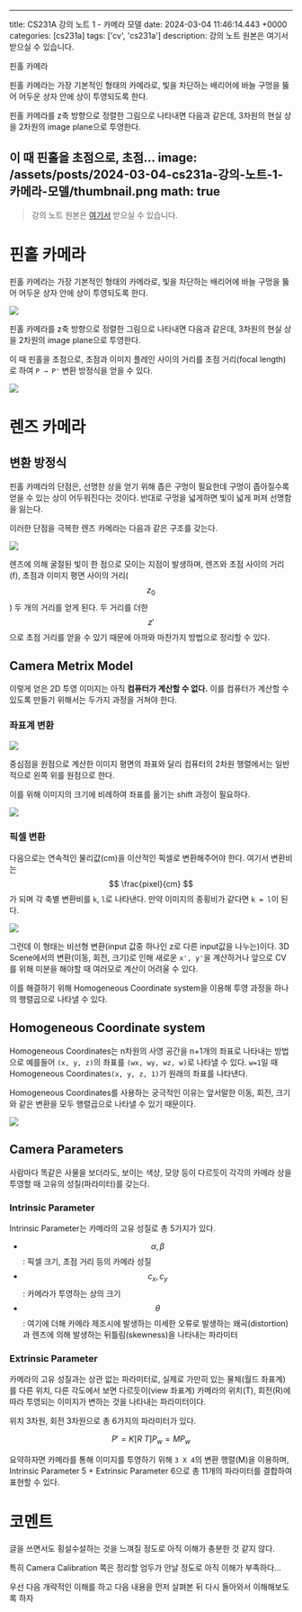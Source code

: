 

---
title: CS231A 강의 노트 1 - 카메라 모델
date: 2024-03-04 11:46:14.443 +0000
categories: [cs231a]
tags: ['cv', 'cs231a']
description: 강의 노트 원본은 여기서 받으실 수 있습니다.

핀홀 카메라

핀홀 카메라는 가장 기본적인 형태의 카메라로, 빛을 차단하는 배리어에 바늘 구멍을 뚫어 어두운 상자 안에 상이 투영되도록 한다.

핀홀 카메라를 z축 방향으로 정렬한 그림으로 나타내면 다음과 같은데, 3차원의 현실 상을 2차원의 image plane으로 투영한다.

이 때 핀홀을 초점으로, 초점...
image: /assets/posts/2024-03-04-cs231a-강의-노트-1-카메라-모델/thumbnail.png
math: true
---

> 강의 노트 원본은 [여기서](https://web.stanford.edu/class/cs231a/course_notes.html) 받으실 수 있습니다.

# 핀홀 카메라

핀홀 카메라는 가장 기본적인 형태의 카메라로, 빛을 차단하는 배리어에 바늘 구멍을 뚫어 어두운 상자 안에 상이 투영되도록 한다.

![](/assets/posts/2024-03-04-cs231a-강의-노트-1-카메라-모델/img0.png)

핀홀 카메라를 z축 방향으로 정렬한 그림으로 나타내면 다음과 같은데, 3차원의 현실 상을 2차원의 image plane으로 투영한다.

이 때 핀홀을 초점으로, 초점과 이미지 플레인 사이의 거리를 초점 거리(focal length)로 하여 `P → P'` 변환 방정식을 얻을 수 있다.

![](/assets/posts/2024-03-04-cs231a-강의-노트-1-카메라-모델/img1.png)

# 렌즈 카메라

## 변환 방정식

핀홀 카메라의 단점은, 선명한 상을 얻기 위해 좁은 구멍이 필요한데 구멍이 좁아질수록 얻을 수 있는 상이 어두워진다는 것이다. 반대로 구멍을 넓게하면 빛이 넓게 퍼져 선명함을 잃는다.

이러한 단점을 극복한 렌즈 카메라는 다음과 같은 구조를 갖는다.

![](/assets/posts/2024-03-04-cs231a-강의-노트-1-카메라-모델/img2.png)

렌즈에 의해 굴절된 빛이 한 점으로 모이는 지점이 발생하며,
렌즈와 초점 사이의 거리(f), 초점과 이미지 평면 사이의 거리($$ z_0 $$) 두 개의 거리를 얻게 된다.
두 거리를 더한 $$ z' $$으로 초점 거리를 얻을 수 있기 때문에 아까와 마찬가지 방법으로 정리할 수 있다.

## Camera Metrix Model

이렇게 얻은 2D 투영 이미지는 아직 **컴퓨터가 계산할 수 없다.**
이를 컴퓨터가 계산할 수 있도록 만들기 위해서는 두가지 과정을 거쳐야 한다.

### 좌표계 변환

![](/assets/posts/2024-03-04-cs231a-강의-노트-1-카메라-모델/img3.png)

중심점을 원점으로 계산한 이미지 평면의 좌표와 달리 컴퓨터의 2차원 행렬에서는 일반적으로 왼쪽 위를 원점으로 한다.

이를 위해 이미지의 크기에 비례하여 좌표를 옮기는 shift 과정이 필요하다.

![](/assets/posts/2024-03-04-cs231a-강의-노트-1-카메라-모델/img4.png)

### 픽셀 변환

다음으로는 연속적인 물리값(cm)을 이산적인 픽셀로 변환해주어야 한다.
여기서 변환비는 $$ \frac{pixel}{cm} $$가 되며 각 축별 변환비를 `k`, `l`로 나타낸다.
만약 이미지의 종횡비가 같다면 `k = l`이 된다.

![](/assets/posts/2024-03-04-cs231a-강의-노트-1-카메라-모델/img5.png)

그런데 이 형태는 비선형 변환(input 값중 하나인 z로 다른 input값을 나누는)이다.
3D Scene에서의 변환(이동, 회전, 크기)로 인해 새로운 `x', y'`을 계산하거나 앞으로 CV를 위해 미분을 해야할 때 여러모로 계산이 어려울 수 있다.

이를 해결하기 위해 Homogeneous Coordinate system을 이용해 투영 과정을 하나의 행렬곱으로 나타낼 수 있다.

## Homogeneous Coordinate system

Homogeneous Coordinates는 n차원의 사영 공간을 n+1개의 좌표로 나타내는 방법으로 
예를들어 `(x, y, z)`의 좌표를 `(wx, wy, wz, w)`로 나타낼 수 있다.
`w=1`일 때 Homogeneous Coordinates`(x, y, z, 1)`가 원래의 좌표를 나타낸다.

Homogeneous Coordinates를 사용하는 궁극적인 이유는 앞서말한 이동, 회전, 크기와 같은 변환을 모두 행렬곱으로 나타낼 수 있기 때문이다.

![](/assets/posts/2024-03-04-cs231a-강의-노트-1-카메라-모델/img6.png)

## Camera Parameters

사람마다 똑같은 사물을 보더라도, 보이는 색상, 모양 등이 다르듯이 각각의 카메라 상을 투영할 때 고유의 성질(파라미터)를 갖는다.

### Intrinsic Parameter

Intrinsic Parameter는 카메라의 고유 성질로 총 5가지가 있다.

- $$ \alpha, \beta $$ : 픽셀 크기, 초점 거리 등의 카메라 성질
- $$ c_x, c_y $$ : 카메라가 투영하는 상의 크기
- $$ \theta $$ : 여기에 더해 카메라 제조시에 발생하는 미세한 오류로 발생하는 왜곡(distortion)과 렌즈에 의해 발생하는 뒤틀림(skewness)을 나타내는 파라미터

### Extrinsic Parameter

카메라의 고유 성질과는 상관 없는 파라미터로, 실제로 가만히 있는 물체(월드 좌표계)를 다른 위치, 다른 각도에서 보면 다르듯이(view 좌표계) 카메라의 위치(T), 회전(R)에 따라 투영되는 이미지가 변하는 것을 나타내는 파라미터이다.

위치 3차원, 회전 3차원으로 총 6가지의 파라미터가 있다.

$$ P' = K [R \; T]P_w = MP_w $$ 

요약하자면 카메라를 통해 이미지를 투영하기 위해 `3 X 4`의 변환 행렬(M)을 이용하며, Intrinsic Parameter 5 + Extrinsic Parameter 6으로 총 11개의 파라미터를 결합하여 표현할 수 있다.

# 코멘트

글을 쓰면서도 횡설수설하는 것을 느껴질 정도로 아직 이해가 충분한 것 같지 않다.

특히 Camera Calibration 쪽은 정리할 엄두가 안날 정도로 아직 이해가 부족하다...

우선 다음 개략적인 이해를 하고 다음 내용을 먼저 살펴본 뒤 다시 돌아와서 이해해보도록 하자

        